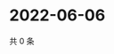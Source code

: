 # 2022-06-06

共 0 条

<!-- BEGIN WEIBO -->
<!-- 最后更新时间 Mon Jun 06 2022 04:15:34 GMT+0800 (China Standard Time) -->

<!-- END WEIBO -->
